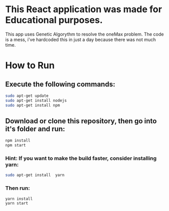 # This React application was made for Educational purposes. 
This app uses Genetic Algorythm to resolve the oneMax problem.
The code is a mess, i've hardcoded this in just a day because there was not much time.


# How to Run

## Execute the following commands:

```sh
sudo apt-get update
sudo apt-get install nodejs
sudo apt-get install npm
```

## Download or clone this repository, then go into it's folder and run:

```sh
npm install
npm start
```

### Hint: If you want to make the build faster, consider installing yarn:

```sh
sudo apt-get install  yarn
```

### Then run:
```sh
yarn install
yarn start
```